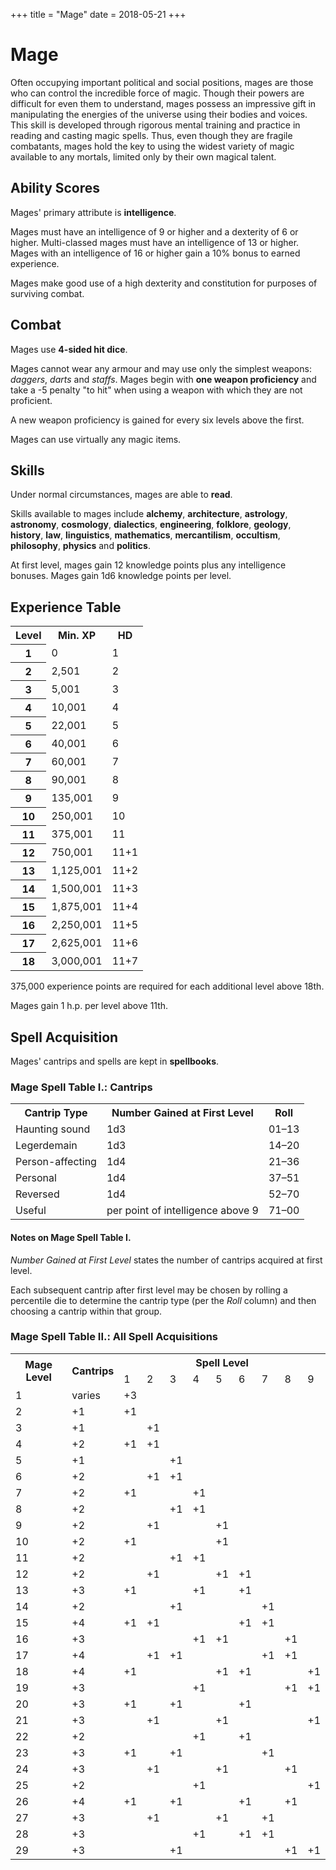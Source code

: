 +++
title = "Mage"
date = 2018-05-21
+++

# Mage

Often occupying important political and social positions, mages are those who can control the incredible force of magic.
Though their powers are difficult for even them to understand, mages possess an impressive gift in manipulating the energies of the universe using their bodies and voices.
This skill is developed through rigorous mental training and practice in reading and casting magic spells.
Thus, even though they are fragile combatants, mages hold the key to using the widest variety of magic available to any mortals, limited only by their own magical talent.

## Ability Scores

Mages' primary attribute is **intelligence**.

Mages must have an intelligence of 9 or higher and a dexterity of 6 or higher.
Multi-classed mages must have an intelligence of 13 or higher.
Mages with an intelligence of 16 or higher gain a 10% bonus to earned experience.

Mages make good use of a high dexterity and constitution for purposes of surviving combat.

## Combat

Mages use **4-sided hit dice**.

Mages cannot wear any armour and may use only the simplest weapons: *daggers*, *darts* and *staffs*.
Mages begin with **one weapon proficiency** and take a -5 penalty "to hit" when using a weapon with which they are not proficient.

A new weapon proficiency is gained for every six levels above the first.

Mages can use virtually any magic items.

## Skills

Under normal circumstances, mages are able to **read**.

Skills available to mages include **alchemy**, **architecture**, **astrology**, **astronomy**, **cosmology**, **dialectics**, **engineering**, **folklore**, **geology**, **history**, **law**, **linguistics**, **mathematics**, **mercantilism**, **occultism**, **philosophy**, **physics** and **politics**.

At first level, mages gain 12 knowledge points plus any intelligence bonuses.
Mages gain 1d6 knowledge points per level.

## Experience Table

<table>
<tr><th>Level</th><th>Min. XP</th><th>HD</th></tr>
<tr><th>1</td><td>0</td><td>1</td></tr>
<tr><th>2</td><td>2,501</td><td>2</td></tr>
<tr><th>3</td><td>5,001</td><td>3</td></tr>
<tr><th>4</td><td>10,001</td><td>4</td></tr>
<tr><th>5</td><td>22,001</td><td>5</td></tr>
<tr><th>6</td><td>40,001</td><td>6</td></tr>
<tr><th>7</td><td>60,001</td><td>7</td></tr>
<tr><th>8</td><td>90,001</td><td>8</td></tr>
<tr><th>9</td><td>135,001</td><td>9</td></tr>
<tr><th>10</td><td>250,001</td><td>10</td></tr>
<tr><th>11</td><td>375,001</td><td>11</td></tr>
<tr><th>12</td><td>750,001</td><td>11+1</td></tr>
<tr><th>13</td><td>1,125,001</td><td>11+2</td></tr>
<tr><th>14</td><td>1,500,001</td><td>11+3</td></tr>
<tr><th>15</td><td>1,875,001</td><td>11+4</td></tr>
<tr><th>16</td><td>2,250,001</td><td>11+5</td></tr>
<tr><th>17</td><td>2,625,001</td><td>11+6</td></tr>
<tr><th>18</td><td>3,000,001</td><td>11+7</td></tr>
</table>

375,000 experience points are required for each additional level above 18th.

Mages gain 1 h.p. per level above 11th.

## Spell Acquisition

Mages' cantrips and spells are kept in **spellbooks**.

### Mage Spell Table I.: Cantrips

<table>
<tr><th>Cantrip Type</th> <th>Number Gained at First Level</th> <th>Roll</th></tr>
<tr><td>Haunting sound</td> <td>1d3</td> <td>01&ndash;13</td></tr>
<tr><td>Legerdemain</td> <td>1d3</td> <td>14&ndash;20</td></tr>
<tr><td>Person-affecting</td> <td>1d4</td> <td>21&ndash;36</td></tr>
<tr><td>Personal</td> <td>1d4</td> <td>37&ndash;51</td></tr>
<tr><td>Reversed</td> <td>1d4</td> <td>52&ndash;70</td></tr>
<tr><td>Useful</td> <td>per point of intelligence above 9</td> <td>71&ndash;00</td></tr>
</table>

#### Notes on Mage Spell Table I.

*Number Gained at First Level* states the number of cantrips acquired at first level.

Each subsequent cantrip after first level may be chosen by rolling a percentile die to determine the cantrip type (per the *Roll* column) and then choosing a cantrip within that group.

### Mage Spell Table II.: All Spell Acquisitions

<table>
<tr><th rowspan="2">Mage Level</th> <th rowspan="2">Cantrips</th> <th colspan="9">Spell Level</th></tr>
<tr><td>1</td> <td>2</td> <td>3</td> <td>4</td> <td>5</td> <td>6</td> <td>7</td> <td>8</td> <td>9</td></tr>
<tr><td>1</td> <td>varies</td> <td>+3</td> <td></td> <td></td> <td></td> <td></td> <td></td> <td></td> <td></td> <td></td></tr>
<tr><td>2</td> <td>+1</td> <td>+1</td> <td></td> <td></td> <td></td> <td></td> <td></td> <td></td> <td></td> <td></td></tr>
<tr><td>3</td> <td>+1</td> <td></td> <td>+1</td> <td></td> <td></td> <td></td> <td></td> <td></td> <td></td> <td></td></tr>
<tr><td>4</td> <td>+2</td> <td>+1</td> <td>+1</td> <td></td> <td></td> <td></td> <td></td> <td></td> <td></td> <td></td></tr>
<tr><td>5</td> <td>+1</td> <td></td> <td></td> <td>+1</td> <td></td> <td></td> <td></td> <td></td> <td></td> <td></td></tr>
<tr><td>6</td> <td>+2</td> <td></td> <td>+1</td> <td>+1</td> <td></td> <td></td> <td></td> <td></td> <td></td> <td></td></tr>
<tr><td>7</td> <td>+2</td> <td>+1</td> <td></td> <td></td> <td>+1</td> <td></td> <td></td> <td></td> <td></td> <td></td></tr>
<tr><td>8</td> <td>+2</td> <td></td> <td></td> <td>+1</td> <td>+1</td> <td></td> <td></td> <td></td> <td></td> <td></td></tr>
<tr><td>9</td> <td>+2</td> <td></td> <td>+1</td> <td></td> <td></td> <td>+1</td> <td></td> <td></td> <td></td> <td></td></tr>
<tr><td>10</td> <td>+2</td> <td>+1</td> <td></td> <td></td> <td></td> <td>+1</td> <td></td> <td></td> <td></td> <td></td></tr>
<tr><td>11</td> <td>+2</td> <td></td> <td></td> <td>+1</td> <td>+1</td> <td></td> <td></td> <td></td> <td></td> <td></td></tr>
<tr><td>12</td> <td>+2</td> <td></td> <td>+1</td> <td></td> <td></td> <td>+1</td> <td>+1</td> <td></td> <td></td> <td></td></tr>
<tr><td>13</td> <td>+3</td> <td>+1</td> <td></td> <td></td> <td>+1</td> <td></td> <td>+1</td> <td></td> <td></td> <td></td></tr>
<tr><td>14</td> <td>+2</td> <td></td> <td></td> <td>+1</td> <td></td> <td></td> <td></td> <td>+1</td> <td></td> <td></td></tr>
<tr><td>15</td> <td>+4</td> <td>+1</td> <td>+1</td> <td></td> <td></td> <td></td> <td>+1</td> <td>+1</td> <td></td> <td></td></tr>
<tr><td>16</td> <td>+3</td> <td></td> <td></td> <td></td> <td>+1</td> <td>+1</td> <td></td> <td></td> <td>+1</td> <td></td></tr>
<tr><td>17</td> <td>+4</td> <td></td> <td>+1</td> <td>+1</td> <td></td> <td></td> <td></td> <td>+1</td> <td>+1</td> <td></td></tr>
<tr><td>18</td> <td>+4</td> <td>+1</td> <td></td> <td></td> <td></td> <td>+1</td> <td>+1</td> <td></td> <td></td> <td>+1</td></tr>
<tr><td>19</td> <td>+3</td> <td></td> <td></td> <td></td> <td>+1</td> <td></td> <td></td> <td></td> <td>+1</td> <td>+1</td></tr>
<tr><td>20</td> <td>+3</td> <td>+1</td> <td></td> <td>+1</td> <td></td> <td></td> <td>+1</td> <td></td> <td></td> <td></td></tr>
<tr><td>21</td> <td>+3</td> <td></td> <td>+1</td> <td></td> <td></td> <td>+1</td> <td></td> <td></td> <td></td> <td>+1</td></tr>
<tr><td>22</td> <td>+2</td> <td></td> <td></td> <td></td> <td>+1</td> <td></td> <td>+1</td> <td></td> <td></td> <td></td></tr>
<tr><td>23</td> <td>+3</td> <td>+1</td> <td></td> <td>+1</td> <td></td> <td></td> <td></td> <td>+1</td> <td></td> <td></td></tr>
<tr><td>24</td> <td>+3</td> <td></td> <td>+1</td> <td></td> <td></td> <td>+1</td> <td></td> <td></td> <td>+1</td> <td></td></tr>
<tr><td>25</td> <td>+2</td> <td></td> <td></td> <td></td> <td>+1</td> <td></td> <td></td> <td></td> <td></td> <td>+1</td></tr>
<tr><td>26</td> <td>+4</td> <td>+1</td> <td></td> <td>+1</td> <td></td> <td></td> <td>+1</td> <td></td> <td>+1</td> <td></td></tr>
<tr><td>27</td> <td>+3</td> <td></td> <td>+1</td> <td></td> <td></td> <td>+1</td> <td></td> <td>+1</td> <td></td> <td></td></tr>
<tr><td>28</td> <td>+3</td> <td></td> <td></td> <td></td> <td>+1</td> <td></td> <td>+1</td> <td>+1</td> <td></td> <td></td></tr>
<tr><td>29</td> <td>+3</td> <td></td> <td></td> <td>+1</td> <td></td> <td></td> <td></td> <td></td> <td>+1</td> <td>+1</td></tr>
</table>
